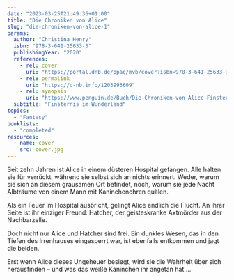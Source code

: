 ```yaml
---
date: "2023-03-25T21:49:36+01:00"
title: "Die Chroniken von Alice"
slug: "die-chroniken-von-alice-1"
params:
  author: "Christina Henry"
  isbn: "978-3-641-25633-3"
  publishingYear: "2020"
  references:
    - rel: cover
      uri: "https://portal.dnb.de/opac/mvb/cover?isbn=978-3-641-25633-3"
    - rel: permalink
      uri: "https://d-nb.info/1203993609"
    - rel: synopsis
      uri: "https://www.penguin.de/Buch/Die-Chroniken-von-Alice-Finsternis-im-Wunderland/Christina-Henry/Penhaligon/e565572.rhd"
  subtitle: "Finsternis im Wunderland"
topics:
  - "Fantasy"
booklists:
  - "completed"
resources:
  - name: cover
    src: cover.jpg
---
```

Seit zehn Jahren ist Alice in einem düsteren Hospital gefangen. Alle halten sie 
für verrückt, während sie selbst sich an nichts erinnert. Weder, warum sie sich 
an diesem grausamen Ort befindet, noch, warum sie jede Nacht Albträume von einem 
Mann mit Kaninchenohren quälen.

Als ein Feuer im Hospital ausbricht, gelingt Alice endlich die Flucht. An ihrer 
Seite ist ihr einziger Freund: Hatcher, der geisteskranke Axtmörder aus der 
Nachbarzelle.

Doch nicht nur Alice und Hatcher sind frei. Ein dunkles Wesen, das in den Tiefen 
des Irrenhauses eingesperrt war, ist ebenfalls entkommen und jagt die beiden. 

Erst wenn Alice dieses Ungeheuer besiegt, wird sie die Wahrheit über sich 
herausfinden – und was das weiße Kaninchen ihr angetan hat …